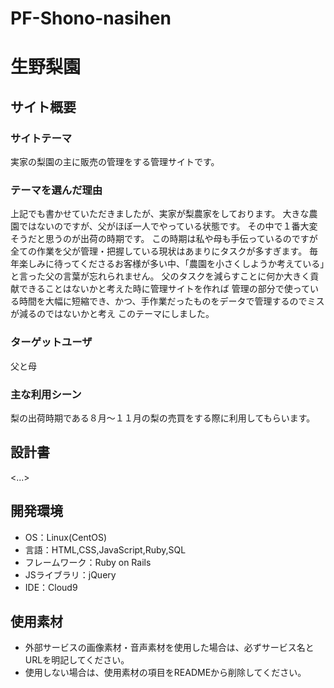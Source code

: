 # PF-Shono-nasihen
# 生野梨園

## サイト概要
### サイトテーマ
実家の梨園の主に販売の管理をする管理サイトです。

### テーマを選んだ理由
上記でも書かせていただきましたが、実家が梨農家をしております。
大きな農園ではないのですが、父がほぼ一人でやっている状態です。
その中で１番大変そうだと思うのが出荷の時期です。
この時期は私や母も手伝っているのですが全ての作業を父が管理・把握している現状はあまりにタスクが多すぎます。
毎年楽しみに待ってくださるお客様が多い中、「農園を小さくしようか考えている」と言った父の言葉が忘れられません。
父のタスクを減らすことに何か大きく貢献できることはないかと考えた時に管理サイトを作れば
管理の部分で使っている時間を大幅に短縮でき、かつ、手作業だったものをデータで管理するのでミスが減るのではないかと考え
このテーマにしました。

### ターゲットユーザ
父と母

### 主な利用シーン
梨の出荷時期である８月〜１１月の梨の売買をする際に利用してもらいます。

## 設計書
<...>

## 開発環境
- OS：Linux(CentOS)
- 言語：HTML,CSS,JavaScript,Ruby,SQL
- フレームワーク：Ruby on Rails
- JSライブラリ：jQuery
- IDE：Cloud9

## 使用素材
- 外部サービスの画像素材・音声素材を使用した場合は、必ずサービス名とURLを明記してください。
- 使用しない場合は、使用素材の項目をREADMEから削除してください。
